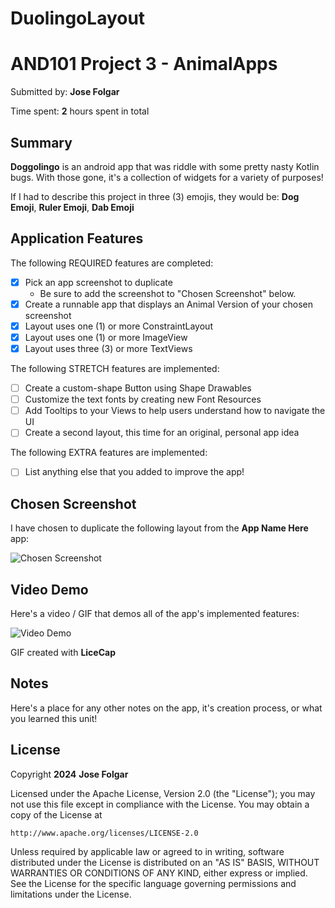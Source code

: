 # DuolingoLayout

# AND101 Project 3 - AnimalApps

Submitted by: **Jose Folgar**

Time spent: **2** hours spent in total

## Summary

**Doggolingo** is an android app that was riddle with some pretty nasty Kotlin bugs.  With those gone, it's a collection of widgets for a variety of purposes!

If I had to describe this project in three (3) emojis, they would be: **Dog Emoji**, **Ruler Emoji**, **Dab Emoji**

## Application Features

The following REQUIRED features are completed:

- [x] Pick an app screenshot to duplicate
  - Be sure to add the screenshot to "Chosen Screenshot" below.
- [x] Create a runnable app that displays an Animal Version of your chosen screenshot
- [x] Layout uses one (1) or more ConstraintLayout
- [x] Layout uses one (1) or more ImageView
- [x] Layout uses three (3) or more TextViews

The following STRETCH features are implemented:

- [ ] Create a custom-shape Button using Shape Drawables
- [ ] Customize the text fonts by creating new Font Resources
- [ ] Add Tooltips to your Views to help users understand how to navigate the UI
- [ ] Create a second layout, this time for an original, personal app idea

The following EXTRA features are implemented:

- [ ] List anything else that you added to improve the app!

## Chosen Screenshot

I have chosen to duplicate the following layout from the **App Name Here** app:

<img src='https://cdn.designvault.io/media/20221221164246/742ae968.jpg' title='Chosen Screenshot' width='' alt='Chosen Screenshot' />

## Video Demo

Here's a video / GIF that demos all of the app's implemented features:

<img src='https://imgur.com/gallery/XdIJmJQ' title='Video Demo' width='' alt='Video Demo' />

GIF created with **LiceCap**

## Notes

Here's a place for any other notes on the app, it's creation process, or what you learned this unit!

## License

Copyright **2024** **Jose Folgar**

Licensed under the Apache License, Version 2.0 (the "License");
you may not use this file except in compliance with the License.
You may obtain a copy of the License at

    http://www.apache.org/licenses/LICENSE-2.0

Unless required by applicable law or agreed to in writing, software
distributed under the License is distributed on an "AS IS" BASIS,
WITHOUT WARRANTIES OR CONDITIONS OF ANY KIND, either express or implied.
See the License for the specific language governing permissions and
limitations under the License.
